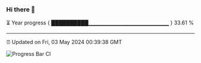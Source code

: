 ### Hi there 👋

⏳ Year progress { ██████████▁▁▁▁▁▁▁▁▁▁▁▁▁▁▁▁▁▁▁▁ } 33.61 %

---

⏰ Updated on Fri, 03 May 2024 00:39:38 GMT

![Progress Bar CI](https://github.com/Shyam-Makwana/GitHub-Actions-Demo/workflows/Progress%20Bar%20CI/badge.svg)
